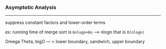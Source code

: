 ### Asymptotic Analysis

---

suppress constant factors and lower-order terms

ex: running time of merge sort is `6nlogn+6n` ——> nlogn that is `O(nlogn)`

Omega Theta, bigO — > lower boundary, sandwich, upper boundary



